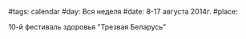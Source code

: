 #tags: calendar
#day: Вся неделя
#date: 8-17 августа 2014г.
#place: 

10-й фестиваль здоровья "Трезвая Беларусь"